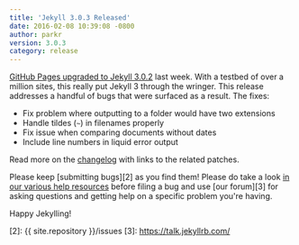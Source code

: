 ```yaml
---
title: 'Jekyll 3.0.3 Released'
date: 2016-02-08 10:39:08 -0800
author: parkr
version: 3.0.3
category: release
---
```


[GitHub Pages upgraded to Jekyll 3.0.2][1] last week. With a testbed of
over a million sites, this really put Jekyll 3 through the wringer. This
release addresses a handful of bugs that were surfaced as a result. The
fixes:

* Fix problem where outputting to a folder would have two extensions
* Handle tildes (`~`) in filenames properly
* Fix issue when comparing documents without dates
* Include line numbers in liquid error output

Read more on the [changelog](/docs/history/#v3-0-3) with links to the
related patches.

Please keep [submitting bugs][2] as you find them! Please do take a look
[in our various help resources](/help/) before filing a bug and use [our
forum][3] for asking questions and getting help on a specific problem
you're having.

Happy Jekylling!

[1]: https://github.com/blog/2100-github-pages-now-faster-and-simpler-with-jekyll-3-0
[2]: {{ site.repository }}/issues
[3]: https://talk.jekyllrb.com/
